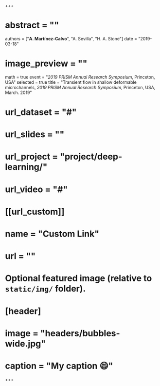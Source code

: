 +++
# abstract = ""
authors = ["**A. Martínez-Calvo**", "A. Sevilla", "H. A. Stone"]
date = "2019-03-18"
# image_preview = ""
math = true
event = "_2019 PRISM Annual Research Symposium_, Princeton, USA"
selected = true
title = "Transient flow in shallow deformable microchannels, _2019 PRISM Annual Research Symposium_, Princeton, USA, March. 2019"
# url_dataset = "#"
# url_slides = ""
# url_project = "project/deep-learning/"
# url_video = "#"

# [[url_custom]]
 # name = "Custom Link"
 # url = ""

# Optional featured image (relative to `static/img/` folder).
# [header]
# image = "headers/bubbles-wide.jpg"
# caption = "My caption :smile:"

+++
